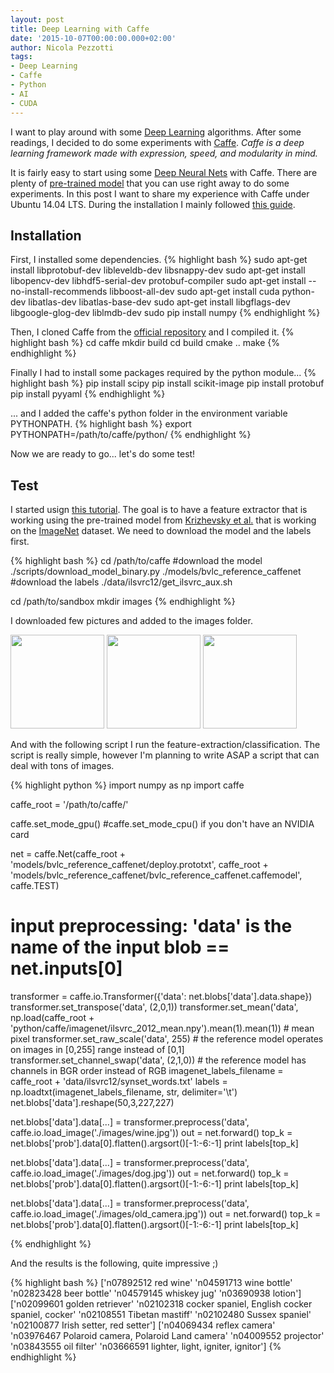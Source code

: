 ```yaml
---
layout: post
title: Deep Learning with Caffe
date: '2015-10-07T00:00:00.000+02:00'
author: Nicola Pezzotti
tags:
- Deep Learning
- Caffe
- Python
- AI
- CUDA
---
```


I want to play around with some [Deep Learning][1] algorithms.
After some readings, I decided to do some experiments with [Caffe][2]. 
*Caffe is a deep learning framework made with expression, speed, and modularity in mind.*

It is fairly easy to start using some [Deep Neural Nets][1] with Caffe. 
There are plenty of [pre-trained model][5] that you can use right away to do some experiments.
In this post I want to share my experience with Caffe under Ubuntu 14.04 LTS.
During the installation I mainly followed [this guide](http://caffe.berkeleyvision.org/install_apt.html).


Installation
--------------------

First, I installed some dependencies.
{% highlight bash %}
sudo apt-get install libprotobuf-dev libleveldb-dev libsnappy-dev 
sudo apt-get install libopencv-dev libhdf5-serial-dev protobuf-compiler
sudo apt-get install --no-install-recommends libboost-all-dev
sudo apt-get install cuda python-dev libatlas-dev libatlas-base-dev
sudo apt-get install libgflags-dev libgoogle-glog-dev liblmdb-dev
sudo pip install numpy
{% endhighlight %}

Then, I cloned Caffe from the [official repository][4] and I compiled it.
{% highlight bash %}
cd caffe
mkdir build
cd build
cmake ..
make
{% endhighlight %}

Finally I had to install some packages required by the python module...
{% highlight bash %}
pip install scipy
pip install scikit-image
pip install protobuf
pip install pyyaml
{% endhighlight %}

... and I added the caffe's python folder in the environment variable PYTHONPATH.
{% highlight bash %}
export PYTHONPATH=/path/to/caffe/python/
{% endhighlight %}

Now we are ready to go... let's do some test!

Test
------------------

I started usign [this tutorial][6].
The goal is to have a feature extractor that is working using the pre-trained model from [Krizhevsky et al.][8] that is working on the  [ImageNet][7] dataset.
We need to download the model and the labels first.

{% highlight bash %}
cd /path/to/caffe
#download the model
./scripts/download_model_binary.py ./models/bvlc_reference_caffenet
#download the labels
./data/ilsvrc12/get_ilsvrc_aux.sh

cd /path/to/sandbox
mkdir images
{% endhighlight %}


I downloaded few pictures and added to the images folder.

<img src="{{ site.baseurl }}/images/wine.jpg" height="150">
<img src="{{ site.baseurl }}/images/dog.jpg" height="150">
<img src="{{ site.baseurl }}/images/old_camera.jpg" height="150">


And with the following script I run the feature-extraction/classification. 
The script is really simple, however I'm planning to write ASAP a script that can deal with tons of images.

{% highlight python %}
import numpy as np
import caffe

caffe_root = '/path/to/caffe/'  

caffe.set_mode_gpu()
#caffe.set_mode_cpu() if you don't have an NVIDIA card

net = caffe.Net(caffe_root + 'models/bvlc_reference_caffenet/deploy.prototxt',
                caffe_root + 'models/bvlc_reference_caffenet/bvlc_reference_caffenet.caffemodel',
                caffe.TEST)

# input preprocessing: 'data' is the name of the input blob == net.inputs[0]
transformer = caffe.io.Transformer({'data': net.blobs['data'].data.shape})
transformer.set_transpose('data', (2,0,1))
transformer.set_mean('data', np.load(caffe_root + 'python/caffe/imagenet/ilsvrc_2012_mean.npy').mean(1).mean(1)) # mean pixel
transformer.set_raw_scale('data', 255)  # the reference model operates on images in [0,255] range instead of [0,1]
transformer.set_channel_swap('data', (2,1,0))  # the reference model has channels in BGR order instead of RGB
imagenet_labels_filename = caffe_root + 'data/ilsvrc12/synset_words.txt'
labels = np.loadtxt(imagenet_labels_filename, str, delimiter='\t')
net.blobs['data'].reshape(50,3,227,227)

net.blobs['data'].data[...] = transformer.preprocess('data', caffe.io.load_image('./images/wine.jpg'))
out = net.forward()
top_k = net.blobs['prob'].data[0].flatten().argsort()[-1:-6:-1]
print labels[top_k]

net.blobs['data'].data[...] = transformer.preprocess('data', caffe.io.load_image('./images/dog.jpg'))
out = net.forward()
top_k = net.blobs['prob'].data[0].flatten().argsort()[-1:-6:-1]
print labels[top_k]

net.blobs['data'].data[...] = transformer.preprocess('data', caffe.io.load_image('./images/old_camera.jpg'))
out = net.forward()
top_k = net.blobs['prob'].data[0].flatten().argsort()[-1:-6:-1]
print labels[top_k]


{% endhighlight %}

And the results is the following, quite impressive ;)

{% highlight bash %}
['n07892512 red wine' 'n04591713 wine bottle' 'n02823428 beer bottle'
 'n04579145 whiskey jug' 'n03690938 lotion']
['n02099601 golden retriever'
 'n02102318 cocker spaniel, English cocker spaniel, cocker'
 'n02108551 Tibetan mastiff' 'n02102480 Sussex spaniel'
 'n02100877 Irish setter, red setter']
['n04069434 reflex camera'
 'n03976467 Polaroid camera, Polaroid Land camera' 'n04009552 projector'
 'n03843555 oil filter' 'n03666591 lighter, light, igniter, ignitor']
{% endhighlight %}



[1]: https://en.wikipedia.org/wiki/Deep_learning
[2]: http://caffe.berkeleyvision.org/
[4]: https://github.com/BVLC/caffe
[5]: https://github.com/BVLC/caffe/wiki/Model-Zoo
[6]: http://nbviewer.ipython.org/github/BVLC/caffe/blob/master/examples/00-classification.ipynb
[7]: http://www.image-net.org/
[8]: http://papers.nips.cc/paper/4824-imagenet-classification-with-deep-convolutional-neural-networks
